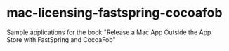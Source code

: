 # mac-licensing-fastspring-cocoafob
Sample applications for the book "Release a Mac App Outside the App Store with FastSpring and CocoaFob"
